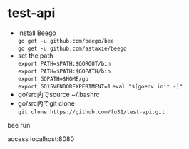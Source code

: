 # test-api  
- Install Beego  
`go get -u github.com/beego/bee`  
`go get -u github.com/astaxie/beego`  
- set the path  
`export PATH=$PATH:$GOROOT/bin`  
`export PATH=$PATH:$GOPATH/bin`  
`export GOPATH=$HOME/go`  
`export GO15VENDOREXPERIMENT=1`
`eval "$(goenv init -)"`  
- go/src内でsource ~/.bashrc
- go/src内でgit clone  
`git clone https://github.com/fu31/test-api.git`

bee run

access localhost:8080
